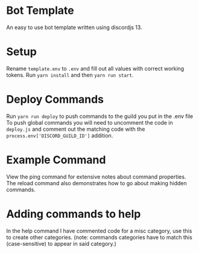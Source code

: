 # Bot Template
An easy to use bot template written using discordjs 13.

# Setup
Rename `template.env` to `.env` and fill out all values with correct working tokens.
Run `yarn install` and then `yarn run start`.

# Deploy Commands 
Run `yarn run deploy` to push commands to the guild you put in the .env file
To push global commands you will need to uncomment the code in `deploy.js` and comment out the matching code with the `process.env['DISCORD_GUILD_ID']` addition.

# Example Command
View the ping command for extensive notes about command properties.
The reload command also demonstrates how to go about making hidden commands.

# Adding commands to help
In the help command I have commented code for a misc category, use this to create other categories. (note: commands categories have to match this (case-sensitive) to appear in said category.)
